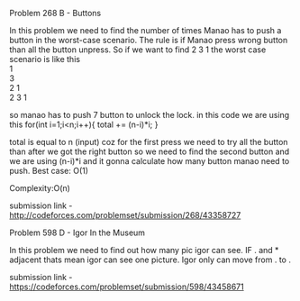 Problem 268 B - Buttons

In this problem we need to find the number of times Manao has to push a button in the worst-case scenario.
The rule is if Manao press wrong button than all the button unpress. 
So if we want to find 2 3 1
the worst case scenario is like this <br />
1 <br />
3 <br />
2 1 <br />
2 3 1 <br />

so manao has to push 7 button to unlock the lock. 
in this code we are using this 
  for(int i=1;i<n;i++){
        total += (n-i)*i;
    }
    
total is equal to n (input) coz for the first press we need to try all the button
than after  we got the right button so we need to find the second button 
and we are using (n-i)*i and it gonna calculate how many button manao need to push.
Best case: O(1)

Complexity:O(n)

submission link - http://codeforces.com/problemset/submission/268/43358727

Problem 598 D - Igor In the Museum

In this problem we need to find out how many pic igor can see. IF . and * adjacent thats mean igor can see one 
picture. Igor only can move from . to .


submission link - https://codeforces.com/problemset/submission/598/43458671

